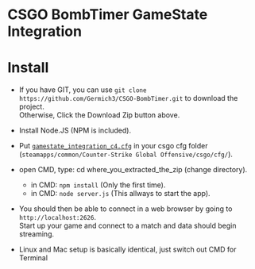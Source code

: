 # CSGO BombTimer GameState Integration

# Install 

* If you have GIT, you can use `git clone https://github.com/Germich3/CSGO-BombTimer.git` to download the project.
  <br />
  Otherwise, Click the Download Zip button above.
  
* Install Node.JS (NPM is included).

* Put <a href="https://github.com/Germich3/CSGO-BombTimer/blob/master/gamestate_integration_c4.cfg">`gamestate_integration_c4.cfg`</a> in your csgo cfg folder
  <br />
  (`steamapps/common/Counter-Strike Global Offensive/csgo/cfg/`).

* open CMD, type: cd where_you_extracted_the_zip (change directory).
   - in CMD: `npm install` (Only the first time).
   - in CMD: `node server.js` (This allways to start the app).
  
* You should then be able to connect in a web browser by going to `http://localhost:2626`.
  <br />
  Start up your game and connect to a match and data should begin streaming.
  
* Linux and Mac setup is basically identical, just switch out CMD for Terminal
